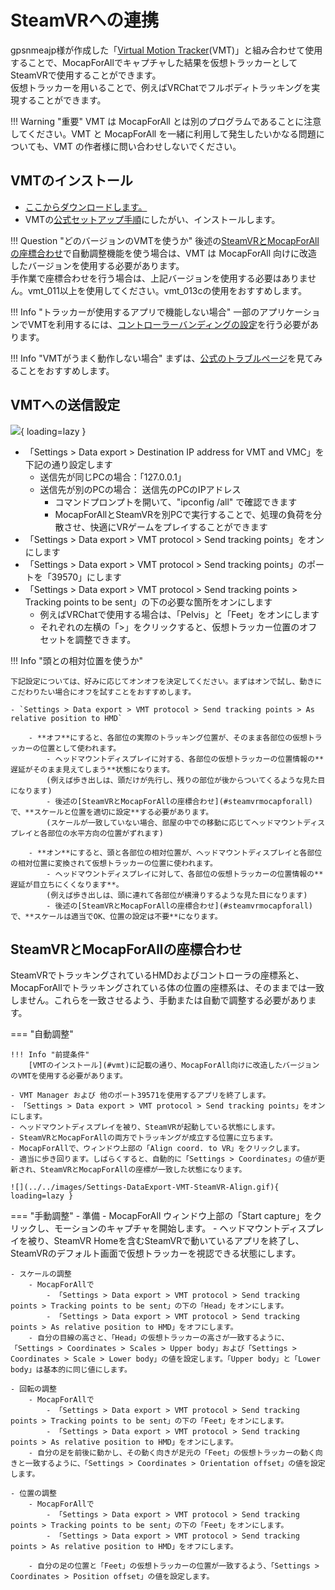 # SteamVRへの連携

gpsnmeajp様が作成した「[Virtual Motion Tracker](https://gpsnmeajp.github.io/VirtualMotionTrackerDocument/)(VMT)」と組み合わせて使用することで、MocapForAllでキャプチャした結果を仮想トラッカーとしてSteamVRで使用することができます。  
仮想トラッカーを用いることで、例えばVRChatでフルボディトラッキングを実現することができます。 

!!! Warning "重要"
    VMT は MocapForAll とは別のプログラムであることに注意してください。VMT と MocapForAll を一緒に利用して発生したいかなる問題についても、VMT の作者様に問い合わせしないでください。

## VMTのインストール

- [ここからダウンロードします。](https://github.com/KenjiAsaba/VirtualMotionTracker/releases)
- VMTの[公式セットアップ手順](https://gpsnmeajp.github.io/VirtualMotionTrackerDocument/setup/)にしたがい、インストールします。

!!! Question "どのバージョンのVMTを使うか"
    後述の[SteamVRとMocapForAllの座標合わせ](#steamvrmocapforall)で自動調整機能を使う場合は、VMT は MocapForAll 向けに改造したバージョンを使用する必要があります。  
    手作業で座標合わせを行う場合は、上記バージョンを使用する必要はありません。vmt_011以上を使用してください。vmt_013cの使用をおすすめします。

!!! Info "トラッカーが使用するアプリで機能しない場合"
    一部のアプリケーションでVMTを利用するには、[コントローラーバンディングの設定](https://gpsnmeajp.github.io/VirtualMotionTrackerDocument/advanced/#how-to-set-the-controller-bainding)を行う必要があります。

!!! Info "VMTがうまく動作しない場合"
    まずは、[公式のトラブルページ](https://gpsnmeajp.github.io/VirtualMotionTrackerDocument/trouble/)を見てみることをおすすめします。

## VMTへの送信設定

![](../../images/Settings-DataExport-VMT-SteamVR.png){ loading=lazy }

- 「Settings > Data export > Destination IP address for VMT and VMC」を下記の通り設定します
    - 送信先が同じPCの場合：「127.0.0.1」
    - 送信先が別のPCの場合： 送信先のPCのIPアドレス
        - コマンドプロンプトを開いて、"ipconfig /all" で確認できます
        - MocapForAllとSteamVRを別PCで実行することで、処理の負荷を分散させ、快適にVRゲームをプレイすることができます
- 「Settings > Data export > VMT protocol > Send tracking points」をオンにします
- 「Settings > Data export > VMT protocol > Send tracking points」のポートを「39570」にします
- 「Settings > Data export > VMT protocol > Send tracking points > Tracking points to be sent」の下の必要な箇所をオンにします
    - 例えばVRChatで使用する場合は、「Pelvis」と「Feet」をオンにします
    - それぞれの左横の「>」をクリックすると、仮想トラッカー位置のオフセットを調整できます。

!!! Info "頭との相対位置を使うか"

    下記設定については、好みに応じてオンオフを決定してください。まずはオンで試し、動きにこだわりたい場合にオフを試すことをおすすめします。

    - `Settings > Data export > VMT protocol > Send tracking points > As relative position to HMD`

        - **オフ**にすると、各部位の実際のトラッキング位置が、そのまま各部位の仮想トラッカーの位置として使われます。
            - ヘッドマウントディスプレイに対する、各部位の仮想トラッカーの位置情報の**遅延がそのまま見えてしまう**状態になります。  
            (例えば歩き出しは、頭だけが先行し、残りの部位が後からついてくるような見た目になります)
            - 後述の[SteamVRとMocapForAllの座標合わせ](#steamvrmocapforall)で、**スケールと位置を適切に設定**する必要があります。
            (スケールが一致していない場合、部屋の中での移動に応じてヘッドマウントディスプレイと各部位の水平方向の位置がずれます)

        - **オン**にすると、頭と各部位の相対位置が、ヘッドマウントディスプレイと各部位の相対位置に変換されて仮想トラッカーの位置に使われます。
            - ヘッドマウントディスプレイに対して、各部位の仮想トラッカーの位置情報の**遅延が目立ちにくくなります**。  
            (例えば歩き出しは、頭に連れて各部位が横滑りするような見た目になります)
            - 後述の[SteamVRとMocapForAllの座標合わせ](#steamvrmocapforall)で、**スケールは適当でOK、位置の設定は不要**になります。

## SteamVRとMocapForAllの座標合わせ

SteamVRでトラッキングされているHMDおよびコントローラの座標系と、MocapForAllでトラッキングされている体の位置の座標系は、そのままでは一致しません。これらを一致させるよう、手動または自動で調整する必要があります。

=== "自動調整"
    
    !!! Info "前提条件"
        [VMTのインストール](#vmt)に記載の通り、MocapForAll向けに改造したバージョンのVMTを使用する必要があります。  

    - VMT Manager および 他のポート39571を使用するアプリを終了します。
    - 「Settings > Data export > VMT protocol > Send tracking points」をオンにします。
    - ヘッドマウントディスプレイを被り、SteamVRが起動している状態にします。
    - SteamVRとMocapForAllの両方でトラッキングが成立する位置に立ちます。
    - MocapForAllで、ウィンドウ上部の「Align coord. to VR」をクリックします。
    - 適当に歩き回ります。しばらくすると、自動的に「Settings > Coordinates」の値が更新され、SteamVRとMocapForAllの座標が一致した状態になります。

    ![](../../images/Settings-DataExport-VMT-SteamVR-Align.gif){ loading=lazy }  

=== "手動調整"
    - 準備
        - MocapForAll ウィンドウ上部の「Start capture」をクリックし、モーションのキャプチャを開始します。
        - ヘッドマウントディスプレイを被り、SteamVR Homeを含むSteamVRで動いているアプリを終了し、SteamVRのデフォルト画面で仮想トラッカーを視認できる状態にします。

    - スケールの調整
        - MocapForAllで
            - 「Settings > Data export > VMT protocol > Send tracking points > Tracking points to be sent」の下の「Head」をオンにします。
            - 「Settings > Data export > VMT protocol > Send tracking points > As relative position to HMD」をオフにします。
        - 自分の目線の高さと、「Head」の仮想トラッカーの高さが一致するように、「Settings > Coordinates > Scales > Upper body」および「Settings > Coordinates > Scale > Lower body」の値を設定します。「Upper body」と「Lower body」は基本的に同じ値にします。
    
    - 回転の調整
        - MocapForAllで
            - 「Settings > Data export > VMT protocol > Send tracking points > Tracking points to be sent」の下の「Feet」をオンにします。
            - 「Settings > Data export > VMT protocol > Send tracking points > As relative position to HMD」をオンにします。
        - 自分の足を前後に動かし、その動く向きが足元の「Feet」の仮想トラッカーの動く向きと一致するように、「Settings > Coordinates > Orientation offset」の値を設定します。
    
    - 位置の調整
        - MocapForAllで
            - 「Settings > Data export > VMT protocol > Send tracking points > Tracking points to be sent」の下の「Feet」をオンにします。
            - 「Settings > Data export > VMT protocol > Send tracking points > As relative position to HMD」をオフにします。

        - 自分の足の位置と「Feet」の仮想トラッカーの位置が一致するよう、「Settings > Coordinates > Position offset」の値を設定します。